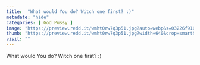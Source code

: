 ```yaml
---
title:  "What would You do? Witch one first? :)"
metadate: "hide"
categories: [ God Pussy ]
image: "https://preview.redd.it/wmht0rw7q3p51.jpg?auto=webp&s=03226f910cd04a1aa89a5e25aab13fc44b8ad181"
thumb: "https://preview.redd.it/wmht0rw7q3p51.jpg?width=640&crop=smart&auto=webp&s=3e39735626634059f611ec4cd62537ae72b6a79e"
visit: ""
---
```

What would You do? Witch one first? :)

